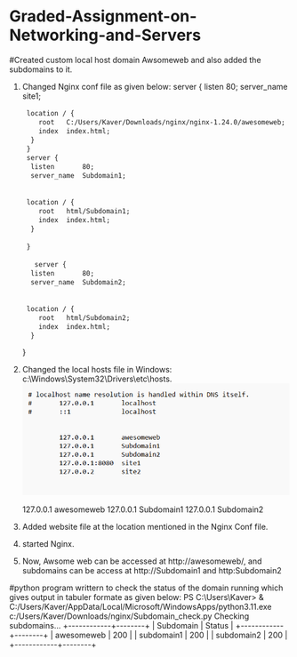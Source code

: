 # Graded-Assignment-on-Networking-and-Servers

#Created custom local host domain Awsomeweb and also added the subdomains to it. 

1. Changed Nginx conf file as given below: 
 server {
         listen       80;
         server_name  site1;
      

        location / {
           root   C:/Users/Kaver/Downloads/nginx/nginx-1.24.0/awesomeweb;
           index  index.html;
         }
        }
        server {
         listen       80;
         server_name  Subdomain1;
      

        location / {
           root   html/Subdomain1;
           index  index.html;
         }

        }

          server {
         listen       80;
         server_name  Subdomain2;
      

        location / {
           root   html/Subdomain2;
           index  index.html;
         }


      }
     


2. Changed the local hosts file in Windows: c:\Windows\System32\Drivers\etc\hosts.
![localhost](image.png)

 	127.0.0.1       awesomeweb 
        127.0.0.1       Subdomain1
        127.0.0.1       Subdomain2

3. Added website file at the location mentioned in the Nginx Conf file.
4. started Nginx. 
5. Now, Awsome web can be accessed at http://awesomeweb/, and subdomains can be access at  http://Subdomain1 and http:Subdomain2


#python program writtern to check the status of the domain running which gives output in tabuler formate as given below: 
PS C:\Users\Kaver> & C:/Users/Kaver/AppData/Local/Microsoft/WindowsApps/python3.11.exe c:/Users/Kaver/Downloads/nginx/Subdomain_check.py
Checking subdomains...
+------------+--------+
| Subdomain  | Status |
+------------+--------+
| awesomeweb |  200   |
| subdomain1 |  200   |
| subdomain2 |  200   |
+------------+--------+
